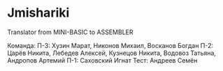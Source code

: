 # Jmishariki
Translator from MINI-BASIC to ASSEMBLER

Команда:
П-3: Хузин Марат, Никонов Михаил, Восканов Богдан
П-2: Царёв Никита, Лебедев Алексей, Кузнецов Никита, Водовоз Татьяна, Андропов Артемий
П-1: Саховский Игнат
Тест: Андреев Семён
